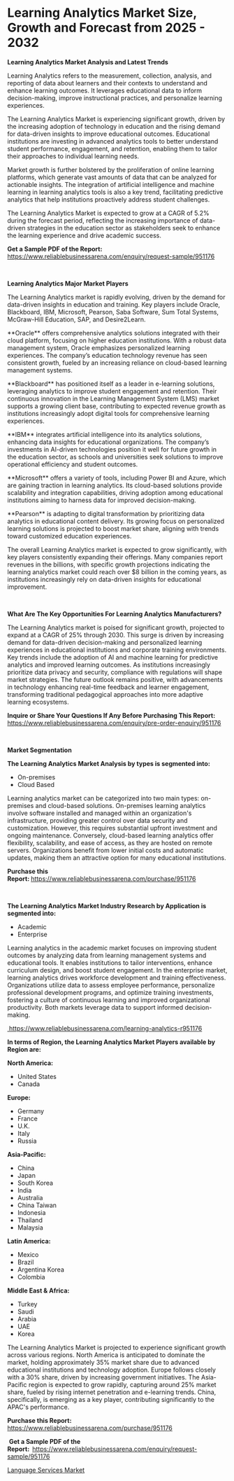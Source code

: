 <p><h1>Learning Analytics Market Size, Growth and Forecast from 2025 - 2032</h1></p><p><strong>Learning Analytics Market Analysis and Latest Trends</strong></p>
<p><p>Learning Analytics refers to the measurement, collection, analysis, and reporting of data about learners and their contexts to understand and enhance learning outcomes. It leverages educational data to inform decision-making, improve instructional practices, and personalize learning experiences.</p><p>The Learning Analytics Market is experiencing significant growth, driven by the increasing adoption of technology in education and the rising demand for data-driven insights to improve educational outcomes. Educational institutions are investing in advanced analytics tools to better understand student performance, engagement, and retention, enabling them to tailor their approaches to individual learning needs.</p><p>Market growth is further bolstered by the proliferation of online learning platforms, which generate vast amounts of data that can be analyzed for actionable insights. The integration of artificial intelligence and machine learning in learning analytics tools is also a key trend, facilitating predictive analytics that help institutions proactively address student challenges.</p><p>The Learning Analytics Market is expected to grow at a CAGR of 5.2% during the forecast period, reflecting the increasing importance of data-driven strategies in the education sector as stakeholders seek to enhance the learning experience and drive academic success.</p></p>
<p><strong>Get a Sample PDF of the Report:&nbsp;</strong> <a href="https://www.reliablebusinessarena.com/enquiry/request-sample/951176?utm_campaign=1420&utm_medium=2&utm_source=Github&utm_content=ia&utm_term=06032025&utm_id=learning-analytics">https://www.reliablebusinessarena.com/enquiry/request-sample/951176</a></p>
<p>&nbsp;</p>
<p><strong>Learning Analytics Major Market Players</strong></p>
<p><p>The Learning Analytics market is rapidly evolving, driven by the demand for data-driven insights in education and training. Key players include Oracle, Blackboard, IBM, Microsoft, Pearson, Saba Software, Sum Total Systems, McGraw-Hill Education, SAP, and Desire2Learn.</p><p>**Oracle** offers comprehensive analytics solutions integrated with their cloud platform, focusing on higher education institutions. With a robust data management system, Oracle emphasizes personalized learning experiences. The company’s education technology revenue has seen consistent growth, fueled by an increasing reliance on cloud-based learning management systems.</p><p>**Blackboard** has positioned itself as a leader in e-learning solutions, leveraging analytics to improve student engagement and retention. Their continuous innovation in the Learning Management System (LMS) market supports a growing client base, contributing to expected revenue growth as institutions increasingly adopt digital tools for comprehensive learning experiences.</p><p>**IBM** integrates artificial intelligence into its analytics solutions, enhancing data insights for educational organizations. The company’s investments in AI-driven technologies position it well for future growth in the education sector, as schools and universities seek solutions to improve operational efficiency and student outcomes.</p><p>**Microsoft** offers a variety of tools, including Power BI and Azure, which are gaining traction in learning analytics. Its cloud-based solutions provide scalability and integration capabilities, driving adoption among educational institutions aiming to harness data for improved decision-making.</p><p>**Pearson** is adapting to digital transformation by prioritizing data analytics in educational content delivery. Its growing focus on personalized learning solutions is projected to boost market share, aligning with trends toward customized education experiences.</p><p>The overall Learning Analytics market is expected to grow significantly, with key players consistently expanding their offerings. Many companies report revenues in the billions, with specific growth projections indicating the learning analytics market could reach over $8 billion in the coming years, as institutions increasingly rely on data-driven insights for educational improvement.</p></p>
<p>&nbsp;</p>
<p><strong>What Are The Key Opportunities For Learning Analytics Manufacturers?</strong></p>
<p><p>The Learning Analytics market is poised for significant growth, projected to expand at a CAGR of 25% through 2030. This surge is driven by increasing demand for data-driven decision-making and personalized learning experiences in educational institutions and corporate training environments. Key trends include the adoption of AI and machine learning for predictive analytics and improved learning outcomes. As institutions increasingly prioritize data privacy and security, compliance with regulations will shape market strategies. The future outlook remains positive, with advancements in technology enhancing real-time feedback and learner engagement, transforming traditional pedagogical approaches into more adaptive learning ecosystems.</p></p>
<p><strong>Inquire or Share Your Questions If Any Before Purchasing This Report:</strong> <a href="https://www.reliablebusinessarena.com/enquiry/pre-order-enquiry/951176?utm_campaign=1420&utm_medium=2&utm_source=Github&utm_content=ia&utm_term=06032025&utm_id=learning-analytics">https://www.reliablebusinessarena.com/enquiry/pre-order-enquiry/951176</a></p>
<p>&nbsp;</p>
<p><strong>Market Segmentation</strong></p>
<p><strong>The Learning Analytics Market Analysis by types is segmented into:</strong></p>
<p><ul><li>On-premises</li><li>Cloud Based</li></ul></p>
<p><p>Learning analytics market can be categorized into two main types: on-premises and cloud-based solutions. On-premises learning analytics involve software installed and managed within an organization's infrastructure, providing greater control over data security and customization. However, this requires substantial upfront investment and ongoing maintenance. Conversely, cloud-based learning analytics offer flexibility, scalability, and ease of access, as they are hosted on remote servers. Organizations benefit from lower initial costs and automatic updates, making them an attractive option for many educational institutions.</p></p>
<p><strong>Purchase this Report:&nbsp;</strong><a href="https://www.reliablebusinessarena.com/purchase/951176?utm_campaign=1420&utm_medium=2&utm_source=Github&utm_content=ia&utm_term=06032025&utm_id=learning-analytics">https://www.reliablebusinessarena.com/purchase/951176</a></p>
<p>&nbsp;</p>
<p><strong>The Learning Analytics Market Industry Research by Application is segmented into:</strong></p>
<p><ul><li>Academic</li><li>Enterprise</li></ul></p>
<p><p>Learning analytics in the academic market focuses on improving student outcomes by analyzing data from learning management systems and educational tools. It enables institutions to tailor interventions, enhance curriculum design, and boost student engagement. In the enterprise market, learning analytics drives workforce development and training effectiveness. Organizations utilize data to assess employee performance, personalize professional development programs, and optimize training investments, fostering a culture of continuous learning and improved organizational productivity. Both markets leverage data to support informed decision-making.</p></p>
<p><a href="https://www.reliablebusinessarena.com/learning-analytics-r951176?utm_campaign=1420&utm_medium=2&utm_source=Github&utm_content=ia&utm_term=06032025&utm_id=learning-analytics">&nbsp;https://www.reliablebusinessarena.com/learning-analytics-r951176</a></p>
<p><strong>In terms of Region, the Learning Analytics Market Players available by Region are:</strong></p>
<p>
    <p> <strong> North America: </strong>
        <ul>
            <li>United States</li>
            <li>Canada</li>
        </ul>
        </p> 
    <p> <strong> Europe: </strong>
        <ul>
            <li>Germany</li>
            <li>France</li>
            <li>U.K.</li>
            <li>Italy</li>
            <li>Russia</li>
        </ul>
        </p> 
    <p> <strong> Asia-Pacific: </strong>
        <ul>
            <li>China</li>
            <li>Japan</li>
            <li>South Korea</li>
            <li>India</li>
            <li>Australia</li>
            <li>China Taiwan</li>
            <li>Indonesia</li>
            <li>Thailand</li>
            <li>Malaysia</li>
        </ul>
        </p> 
    <p> <strong> Latin America: </strong>
        <ul>
            <li>Mexico</li>
            <li>Brazil</li>
            <li>Argentina Korea</li>
            <li>Colombia</li>
        </ul>
        </p> 
    <p> <strong> Middle East & Africa: </strong>
        <ul>
            <li>Turkey</li>
            <li>Saudi</li>
            <li>Arabia</li>
            <li>UAE</li>
            <li>Korea</li>
        </ul>
    </p>
    </p>
<p><p>The Learning Analytics Market is projected to experience significant growth across various regions. North America is anticipated to dominate the market, holding approximately 35% market share due to advanced educational institutions and technology adoption. Europe follows closely with a 30% share, driven by increasing government initiatives. The Asia-Pacific region is expected to grow rapidly, capturing around 25% market share, fueled by rising internet penetration and e-learning trends. China, specifically, is emerging as a key player, contributing significantly to the APAC's performance.</p></p>
<p><strong>Purchase this Report: </strong><a href="https://www.reliablebusinessarena.com/purchase/951176?utm_campaign=1420&utm_medium=2&utm_source=Github&utm_content=ia&utm_term=06032025&utm_id=learning-analytics">https://www.reliablebusinessarena.com/purchase/951176</a></p>
<p>&nbsp;<strong>Get a Sample PDF of the Report:&nbsp;&nbsp;</strong><a href="https://www.reliablebusinessarena.com/enquiry/request-sample/951176?utm_campaign=1420&utm_medium=2&utm_source=Github&utm_content=ia&utm_term=06032025&utm_id=learning-analytics">https://www.reliablebusinessarena.com/enquiry/request-sample/951176</a></p>
<p><strong></strong></p>
<p><p><a href="https://github.com/kishtohalsn/Market-Research-Report-List-1/blob/main/language-services-market.md?utm_campaign=1420&utm_medium=2&utm_source=Github&utm_content=ia&utm_term=06032025&utm_id=learning-analytics">Language Services Market</a></p></p>